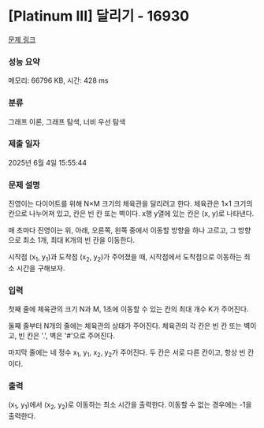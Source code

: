 # [Platinum III] 달리기 - 16930 

[문제 링크](https://www.acmicpc.net/problem/16930) 

### 성능 요약

메모리: 66796 KB, 시간: 428 ms

### 분류

그래프 이론, 그래프 탐색, 너비 우선 탐색

### 제출 일자

2025년 6월 4일 15:55:44

### 문제 설명

<p>진영이는 다이어트를 위해 N×M 크기의 체육관을 달리려고 한다. 체육관은 1×1 크기의 칸으로 나누어져 있고, 칸은 빈 칸 또는 벽이다. x행 y열에 있는 칸은 (x, y)로 나타낸다.</p>

<p>매 초마다 진영이는 위, 아래, 오른쪽, 왼쪽 중에서 이동할 방향을 하나 고르고, 그 방향으로 최소 1개, 최대 K개의 빈 칸을 이동한다.</p>

<p>시작점 (x<sub>1</sub>, y<sub>1</sub>)과 도착점 (x<sub>2</sub>, y<sub>2</sub>)가 주어졌을 때, 시작점에서 도착점으로 이동하는 최소 시간을 구해보자.</p>

### 입력 

 <p>첫째 줄에 체육관의 크기 N과 M, 1초에 이동할 수 있는 칸의 최대 개수 K가 주어진다.</p>

<p>둘째 줄부터 N개의 줄에는 체육관의 상태가 주어진다. 체육관의 각 칸은 빈 칸 또는 벽이고, 빈 칸은 '.', 벽은 '#'으로 주어진다.</p>

<p>마지막 줄에는 네 정수 x<sub>1</sub>, y<sub>1</sub>, x<sub>2</sub>, y<sub>2</sub>가 주어진다. 두 칸은 서로 다른 칸이고, 항상 빈 칸이다.</p>

### 출력 

 <p>(x<sub>1</sub>, y<sub>1</sub>)에서 (x<sub>2</sub>, y<sub>2</sub>)로 이동하는 최소 시간을 출력한다. 이동할 수 없는 경우에는 -1을 출력한다.</p>

